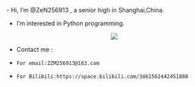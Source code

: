 <HTML>
- Hi, I’m @ZeN256913 , a senior high in Shanghai,China.

- I’m interested in Python programming.

<p align="center">
  <a href="https://skillicons.dev">
    <img src="https://skillicons.dev/icons?i=python,flask,html,css,javascript," />
  </a>
</p>

- Contact me :
-     For email:ZZM256913@163.com
-     For Bilibili:https://space.bilibili.com/3461562442451888
</HTML>
<!---
ZeN256913/ZeN256913 is a ✨ special ✨ repository because its `README.md` (this file) appears on your GitHub profile.
You can click the Preview link to take a look at your changes.
--->

